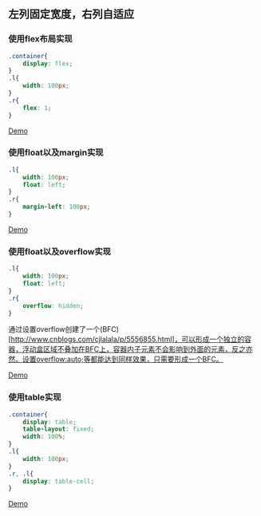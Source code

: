 ## 左列固定宽度，右列自适应

### 使用flex布局实现

```css
.container{
    display: flex;
}
.l{
    width: 100px;
}
.r{
    flex: 1;
}
```

[Demo](../examples/CSS常见布局/demo1.html)

### 使用float以及margin实现

```css
.l{
    width: 100px;
    float: left;
}
.r{
    margin-left: 100px;
}
```

[Demo](../examples/CSS常见布局/demo2.html)

### 使用float以及overflow实现

```css
.l{
    width: 100px;
    float: left;
}
.r{
    overflow: hidden;
}
```

通过设置overflow创建了一个(BFC)[http://www.cnblogs.com/cjlalala/p/5556855.html]，可以形成一个独立的容器，浮动盒区域不叠加在BFC上，容器内子元素不会影响到外面的元素，反之亦然。设置overflow:auto;等都能达到同样效果，只需要形成一个BFC。

[Demo](../examples/CSS常见布局/demo3.html)

### 使用table实现

```css
.container{
    display: table;
    table-layout: fixed;
    width: 100%;
}
.l{
    width: 100px;
}
.r, .l{
    display: table-cell;
}
```

[Demo](../examples/CSS常见布局/demo4.html)